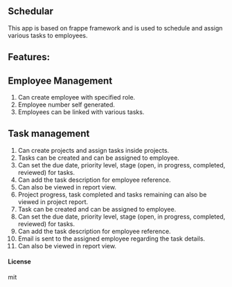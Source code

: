 ## Schedular

This app is based on frappe framework and is used to schedule and assign various tasks to employees.

## Features:

## Employee Management
1. Can create employee with specified role.
2. Employee number self generated.
3. Employees can be linked with various tasks.

## Task management
1. Can create projects and assign tasks inside projects.
2. Tasks can be created and can be assigned to employee.
3. Can set the due date, priority level, stage (open, in progress, completed, reviewed) for tasks.
4. Can add the task description for employee reference.
5. Can also be viewed in report view. 
6. Project progress, task completed and tasks remaining can also be viewed in project report.
1. Task can be created and can be assigned to employee.
2. Can set the due date, priority level, stage (open, in progress, completed, reviewed) for tasks.
3. Can add the task description for employee reference.
4. Email is sent to the assigned employee regarding the task details.
5. Can also be viewed in report view. 

#### License

mit

